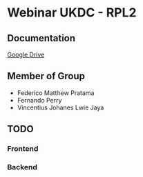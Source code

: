 # Webinar UKDC - RPL2

## Documentation

[Google Drive](https://drive.google.com/drive/folders/10oTfFxU0FXcwQvEszzKhOxdJOCoOfnPz?usp=drive_link)

## Member of Group

- Federico Matthew Pratama
- Fernando Perry
- Vincentius Johanes Lwie Jaya

## TODO

### Frontend

### Backend
